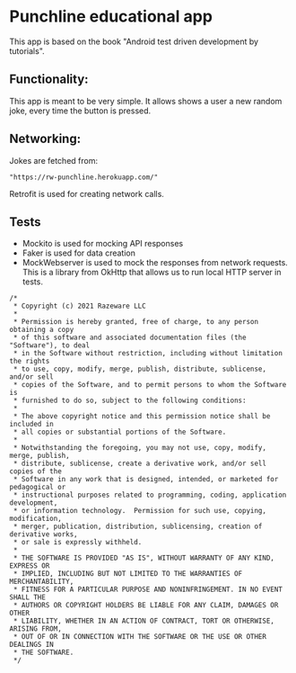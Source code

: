 # Punchline educational app

This app is based on the book "Android test driven development by tutorials".

## Functionality:

This app is meant to be very simple. It allows shows a user a new random joke, every time
the button is pressed. 

## Networking:
Jokes are fetched from:
```text
"https://rw-punchline.herokuapp.com/"
```
Retrofit is used for creating network calls. 

## Tests
- Mockito is used for mocking API responses
- Faker is used for data creation
- MockWebserver is used to mock the responses from network requests. This is a library from OkHttp that allows us to run local
HTTP server in tests. 


```text
/*
 * Copyright (c) 2021 Razeware LLC
 *
 * Permission is hereby granted, free of charge, to any person obtaining a copy
 * of this software and associated documentation files (the "Software"), to deal
 * in the Software without restriction, including without limitation the rights
 * to use, copy, modify, merge, publish, distribute, sublicense, and/or sell
 * copies of the Software, and to permit persons to whom the Software is
 * furnished to do so, subject to the following conditions:
 *
 * The above copyright notice and this permission notice shall be included in
 * all copies or substantial portions of the Software.
 *
 * Notwithstanding the foregoing, you may not use, copy, modify, merge, publish,
 * distribute, sublicense, create a derivative work, and/or sell copies of the
 * Software in any work that is designed, intended, or marketed for pedagogical or
 * instructional purposes related to programming, coding, application development,
 * or information technology.  Permission for such use, copying, modification,
 * merger, publication, distribution, sublicensing, creation of derivative works,
 * or sale is expressly withheld.
 *
 * THE SOFTWARE IS PROVIDED "AS IS", WITHOUT WARRANTY OF ANY KIND, EXPRESS OR
 * IMPLIED, INCLUDING BUT NOT LIMITED TO THE WARRANTIES OF MERCHANTABILITY,
 * FITNESS FOR A PARTICULAR PURPOSE AND NONINFRINGEMENT. IN NO EVENT SHALL THE
 * AUTHORS OR COPYRIGHT HOLDERS BE LIABLE FOR ANY CLAIM, DAMAGES OR OTHER
 * LIABILITY, WHETHER IN AN ACTION OF CONTRACT, TORT OR OTHERWISE, ARISING FROM,
 * OUT OF OR IN CONNECTION WITH THE SOFTWARE OR THE USE OR OTHER DEALINGS IN
 * THE SOFTWARE.
 */
```


